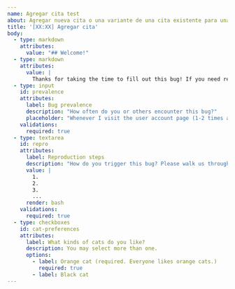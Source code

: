 ```yaml
---
name: Agregar cita test
about: Agregar nueva cita o una variante de una cita existente para una determinada hora.
title: '[XX:XX] Agregar cita'
body:
  - type: markdown
    attributes:
      value: "## Welcome!"
  - type: markdown
    attributes:
      value: |
        Thanks for taking the time to fill out this bug! If you need real-time help, join us on Discord.
  - type: input
    id: prevalence
    attributes:
      label: Bug prevalence
      description: "How often do you or others encounter this bug?"
      placeholder: "Whenever I visit the user account page (1-2 times a week)"
    validations:
      required: true
  - type: textarea
    id: repro
    attributes:
      label: Reproduction steps
      description: "How do you trigger this bug? Please walk us through it step by step."
      value: |
        1.
        2.
        3.
        ...
      render: bash
    validations:
      required: true
  - type: checkboxes
    id: cat-preferences
    attributes:
      label: What kinds of cats do you like?
      description: You may select more than one.
      options:
        - label: Orange cat (required. Everyone likes orange cats.)
          required: true
        - label: Black cat
---
```

